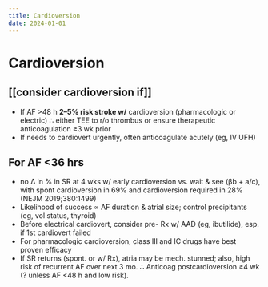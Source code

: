 ```yaml
---
title: Cardioversion
date: 2024-01-01
---
```


# Cardioversion

## [[consider cardioversion if]]

- If AF >48 h **2–5% risk stroke w/** cardioversion (pharmacologic or electric) ∴ either TEE to r/o thrombus or ensure therapeutic anticoagulation ≥3 wk prior
- If needs to cardiovert urgently, often anticoagulate acutely (eg, IV UFH)

## For AF <36 hrs

- no Δ in % in SR at 4 wks w/ early cardioversion vs. wait & see (βb + a/c), with spont cardioversion in 69% and cardioversion required in 28% (NEJM 2019;380:1499)
- Likelihood of success ∝ AF duration & atrial size; control precipitants (eg, vol status, thyroid)
- Before electrical cardiovert, consider pre- Rx w/ AAD (eg, ibutilide), esp. if 1st cardiovert failed
- For pharmacologic cardioversion, class III and IC drugs have best proven efficacy
- If SR returns (spont. or w/ Rx), atria may be mech. stunned; also, high risk of recurrent AF over next 3 mo. ∴ Anticoag postcardioversion ≥4 wk (? unless AF <48 h and low risk).
